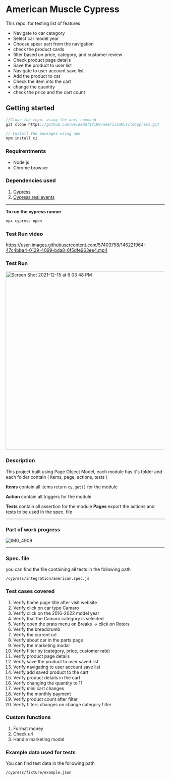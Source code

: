 # American Muscle Cypress

This repo. for testing list of features
- Navigate to car category
- Select car model year
- Choose spear part from the navigation
- check the product cards
- filter based on price, category, and customer review
- Check product page details
- Save the product to user list
- Navigate to user account save list
- Add the product to cat
- Check the item into the cart
- change the quantity
- check the price and the cart count

## Getting started
```javascript
//Clone the repo. using the next command
git clone https://github.com/waleedafifi90/americanMuscleCypress.git

// Install the packages using npm
npm install ci
```

### Requirentments
- Node js
- Chrome browser
  
### Dependencies used
1. [Cypress](https://www.cypress.io/)
2. [Cypress real events](https://github.com/dmtrKovalenko/cypress-real-events)

---
**To run the cypress runner**
```javascript
npx cypress open
```

### Test Run video

https://user-images.githubusercontent.com/57403758/146221964-47c4bba4-0129-4099-bda8-6f5dfe963ee4.mp4

### Test Run
<img width="565" alt="Screen Shot 2021-12-15 at 6 03 48 PM" src="https://user-images.githubusercontent.com/57403758/146221298-edca485a-3957-47cf-b95a-779a4feaf5d4.png">

### Description
This project built using Page Object Model, each module has it's folder and each folder contain ( items, page, actions, tests )

**Items** contain all items return `cy.get()` for the module

**Action** contain all triggers for the module

**Tests** contain all assertion for the module
**Pages** export the actions and tests to be used in the spec. file

 ---
 ### Part of work progress
 ![IMG_4909](https://user-images.githubusercontent.com/57403758/146592085-876a1d41-f2eb-4892-ba6e-ced17bca3f07.png)

 ---

### Spec. file
you can find the file containing all tests in the following path
```
/cypress/integration/american.spec.js
```

### Test cases covered
1. Verify home page title after visit website
2. Verify click on car type Camaro
3. Verify click on the 2016-2022 model year
4. Verify that the Camaro category is selected
5. Verify open the prats menu on Breaks -> click on Rotors
6. Verify the breadcrumb
7. Verify the current url
8. Verify about car in the parts page
9. Verify the marketing modal
10. Verify filter by (category, price, customer rate)
11. Verify product page details
12. Verify save the product to user saved list
13. Verify navigating to user account save list
14. Verify add saved product to the cart
15. Verify product details in the cart
16. Verify changing the quantity to 11
17. Verify mini cart changes
18. Verify the monthly payment
19. Verify product count after filter
20. Verify filters changes on change category filter

### Custom functions
1. Format money
2. Check url
3. Handle marketing modal


### Example data used for tests
You can find test data in the following path
```
/cypress/fixture/example.json
```
